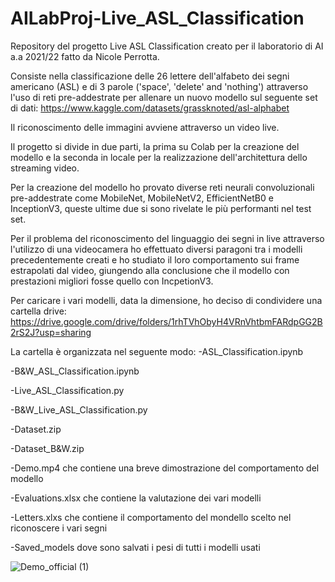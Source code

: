# AILabProj-Live_ASL_Classification
Repository del progetto Live ASL Classification creato per il laboratorio di AI a.a 2021/22 fatto da Nicole Perrotta.

Consiste nella classificazione delle 26 lettere dell'alfabeto dei segni americano (ASL) e di 3 parole ('space', 'delete' and 'nothing') attraverso l'uso di reti pre-addestrate per allenare un nuovo modello sul seguente set di dati: https://www.kaggle.com/datasets/grassknoted/asl-alphabet

Il riconoscimento delle immagini avviene attraverso un video live.

Il progetto si divide in due parti, la prima su Colab per la creazione del modello e la seconda in locale per la realizzazione dell'architettura dello streaming video. 

Per la creazione del modello ho provato diverse reti neurali convoluzionali pre-addestrate come MobileNet, MobileNetV2, EfficientNetB0 e InceptionV3, queste ultime due si sono rivelate le più performanti nel test set. 

Per il problema del riconoscimento del linguaggio dei segni in live attraverso l'utilizzo di una videocamera ho effettuato diversi paragoni tra i modelli precedentemente creati e ho studiato il loro comportamento sui frame estrapolati dal video, giungendo alla conclusione che il modello con prestazioni migliori fosse quello con IncpetionV3. 

Per caricare i vari modelli, data la dimensione, ho deciso di condividere una cartella drive: https://drive.google.com/drive/folders/1rhTVhObyH4VRnVhtbmFARdpGG2B2rS2J?usp=sharing

La cartella è organizzata nel seguente modo:
-ASL_Classification.ipynb

-B&W_ASL_Classification.ipynb

-Live_ASL_Classification.py

-B&W_Live_ASL_Classification.py

-Dataset.zip

-Dataset_B&W.zip

-Demo.mp4 che contiene una breve dimostrazione del comportamento del modello

-Evaluations.xlsx che contiene la valutazione dei vari modelli

-Letters.xlxs che contiene il comportamento del mondello scelto nel riconoscere i vari segni 

-Saved_models dove sono salvati i pesi di tutti i modelli usati


![Demo_official (1)](https://user-images.githubusercontent.com/101813915/189209588-ee60a864-2aad-42bc-ade5-d450abbdf838.jpg)
